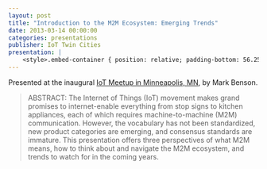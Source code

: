 ```yaml
---
layout: post
title: "Introduction to the M2M Ecosystem: Emerging Trends"
date: 2013-03-14 00:00:00
categories: presentations 
publisher: IoT Twin Cities
presentation: |
    <style>.embed-container { position: relative; padding-bottom: 56.25%; height: 0; overflow: hidden; max-width: 100%; } .embed-container iframe, .embed-container object, .embed-container embed { position: absolute; top: 0; left: 0; width: 100%; height: 100%; }</style><div class='embed-container'><iframe src='//www.slideshare.net/slideshow/embed_code/key/ueREukD3uR41a3' width='595' height='485' frameborder='0' marginwidth='0' marginheight='0' scrolling='no' style='border:1px solid #CCC; border-width:1px; margin-bottom:5px; max-width: 100%;' allowfullscreen> </iframe> <div style='margin-bottom:5px'> <strong> <a href='//www.slideshare.net/MarkBenson5/introduction-to-the-m2m-ecosystem-emerging-trends' title='Introduction to the M2M Ecosystem: Emerging Trends' target='_blank'>Introduction to the M2M Ecosystem: Emerging Trends</a> </strong> from <strong><a target='_blank' href='//www.slideshare.net/MarkBenson5'>Mark Benson</a></strong> </div></div>
---
```


Presented at the inaugural [IoT Meetup in Minneapolis, MN](http://www.meetup.com/IoTTwinCitiesMN/), by Mark Benson.

> ABSTRACT: The Internet of Things (IoT) movement makes grand promises to internet-enable everything from stop signs to kitchen appliances, each of which requires machine-to-machine (M2M) communication. However, the vocabulary has not been standardized, new product categories are emerging, and consensus standards are immature. This presentation offers three perspectives of what M2M means, how to think about and navigate the M2M ecosystem, and trends to watch for in the coming years.

